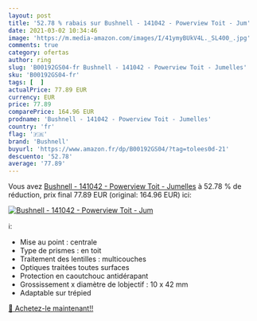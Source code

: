 ```yaml
---
layout: post
title: '52.78 % rabais sur Bushnell - 141042 - Powerview Toit - Jum'
date: 2021-03-02 10:34:46
image: 'https://m.media-amazon.com/images/I/41ymyBUkV4L._SL400_.jpg'
comments: true
category: ofertas
author: ring
slug: 'B00192GS04-fr Bushnell - 141042 - Powerview Toit - Jumelles'
sku: 'B00192GS04-fr'
tags: [  ]
actualPrice: 77.89 EUR
currency: EUR
price: 77.89
comparePrice: 164.96 EUR
prodname: 'Bushnell - 141042 - Powerview Toit - Jumelles'
country: 'fr'
flag: '🇫🇷'
brand: 'Bushnell'
buyurl: 'https://www.amazon.fr/dp/B00192GS04/?tag=tolees0d-21'
descuento: '52.78'
average: '77.89'
---
```


Vous avez [Bushnell - 141042 - Powerview Toit - Jumelles](https://www.amazon.fr/dp/B00192GS04/?tag=tolees0d-21)  à  52.78 % de réduction, prix final  77.89 EUR (original: 164.96 EUR) ici:

[![Bushnell - 141042 - Powerview Toit - Jum](https://m.media-amazon.com/images/I/41ymyBUkV4L._SL400_.jpg)](https://www.amazon.fr/dp/B00192GS04/?tag=tolees0d-21)

ℹ️:

- Mise au point : centrale
- Type de prismes : en toit
- Traitement des lentilles : multicouches
- Optiques traitées toutes surfaces
- Protection en caoutchouc antidérapant
- Grossissement x diamètre de lobjectif : 10 x 42 mm
- Adaptable sur trépied

[🛒 Achetez-le maintenant!!](https://www.amazon.fr/dp/B00192GS04/?tag=tolees0d-21)
